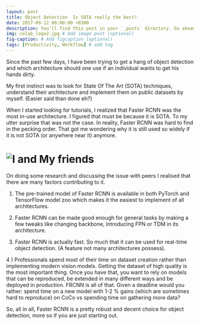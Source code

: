 ```yaml
---
layout: post
title: Object Detection  Is SOTA really the best?
date: 2017-09-12 00:00:00 +0300
description: You’ll find this post in your `_posts` directory. Go ahead and edit it and re-build the site to see your changes. # Add post description (optional)
img: colab_logo2.jpg # Add image post (optional)
fig-caption: # Add figcaption (optional)
tags: [Productivity, Workflow] # add tag
---
```


Since the past few days, I have been trying to get a hang of object detection and which architecture should one use if an individual wants to get his hands dirty.

My first instinct was to look for State Of The Art (SOTA) techniques, understand their architecture and implement them on public datasets by myself. (Easier said than done eh?)

When I started looking for tutorials, I realized that Faster RCNN was the most in-use architecture. I figured that must be because it is SOTA. To my utter surprise that was not the case. In reality, Faster RCNN was hard to find in the pecking order. That got me wondering why it is still used so widely if it is not SOTA (or anywhere near it) anymore.

# ![I and My friends]({{site.baseurl}}/assets/img/objdet_comparison.jpeg)

On doing some research and discussing the issue with peers I realised that there are many factors contributing to it.

1) The pre-trained model of Faster RCNN is available in both PyTorch and TensorFlow model zoo which makes it the easiest to implement of all architectures.

2) Faster RCNN can be made good enough for general tasks by making a few tweaks like changing backbone, introducing FPN or TDM in its architecture.

3) Faster RCNN is actually fast. So much that it can be used for real-time object detection. (A feature not many architectures possess).

4 ) Professionals spend most of their time on dataset creation rather than implementing modern vision models. Getting the dataset of high quality is the most important thing. Once you have that, you want to rely on models that can be reproduced, be extended in many different ways and be deployed in production. FRCNN is all of that. Given a deadline would you rather: spend time on a new model with 1-2 % gains (which are sometimes hard to reproduce) on CoCo vs spending time on gathering more data?

So, all in all, Faster RCNN is a pretty robust and decent choice for object detection, more so if you are just starting out.
